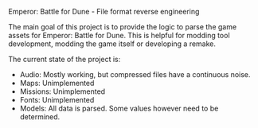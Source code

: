 Emperor: Battle for Dune - File format reverse engineering

The main goal of this project is to provide the logic to parse the game assets for Emperor: Battle for Dune.
This is helpful for modding tool development, modding the game itself or developing a remake.

The current state of the project is:
- Audio: Mostly working, but compressed files have a continuous noise.
- Maps: Unimplemented
- Missions: Unimplemented
- Fonts: Unimplemented
- Models: All data is parsed. Some values however need to be determined.
